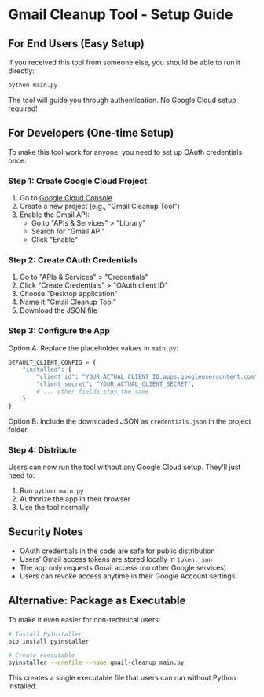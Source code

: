# Gmail Cleanup Tool - Setup Guide

## For End Users (Easy Setup)

If you received this tool from someone else, you should be able to run it directly:

```bash
python main.py
```

The tool will guide you through authentication. No Google Cloud setup required!

## For Developers (One-time Setup)

To make this tool work for anyone, you need to set up OAuth credentials once:

### Step 1: Create Google Cloud Project

1. Go to [Google Cloud Console](https://console.cloud.google.com)
2. Create a new project (e.g., "Gmail Cleanup Tool")
3. Enable the Gmail API:
   - Go to "APIs & Services" > "Library"
   - Search for "Gmail API"
   - Click "Enable"

### Step 2: Create OAuth Credentials

1. Go to "APIs & Services" > "Credentials"
2. Click "Create Credentials" > "OAuth client ID"
3. Choose "Desktop application"
4. Name it "Gmail Cleanup Tool"
5. Download the JSON file

### Step 3: Configure the App

Option A: Replace the placeholder values in `main.py`:
```python
DEFAULT_CLIENT_CONFIG = {
    "installed": {
        "client_id": "YOUR_ACTUAL_CLIENT_ID.apps.googleusercontent.com",
        "client_secret": "YOUR_ACTUAL_CLIENT_SECRET",
        # ... other fields stay the same
    }
}
```

Option B: Include the downloaded JSON as `credentials.json` in the project folder.

### Step 4: Distribute

Users can now run the tool without any Google Cloud setup. They'll just need to:
1. Run `python main.py`
2. Authorize the app in their browser
3. Use the tool normally

## Security Notes

- OAuth credentials in the code are safe for public distribution
- Users' Gmail access tokens are stored locally in `token.json`
- The app only requests Gmail access (no other Google services)
- Users can revoke access anytime in their Google Account settings

## Alternative: Package as Executable

To make it even easier for non-technical users:

```bash
# Install PyInstaller
pip install pyinstaller

# Create executable
pyinstaller --onefile --name gmail-cleanup main.py
```

This creates a single executable file that users can run without Python installed.
